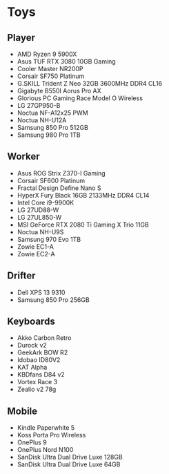 # Toys

## Player

- AMD Ryzen 9 5900X
- Asus TUF RTX 3080 10GB Gaming
- Cooler Master NR200P
- Corsair SF750 Platinum
- G.SKILL Trident Z Neo 32GB 3600MHz DDR4 CL16
- Gigabyte B550I Aorus Pro AX
- Glorious PC Gaming Race Model O Wireless
- LG 27GP950-B
- Noctua NF-A12x25 PWM
- Noctua NH-U12A
- Samsung 850 Pro 512GB
- Samsung 980 Pro 1TB

## Worker

- Asus ROG Strix Z370-I Gaming
- Corsair SF600 Platinum
- Fractal Design Define Nano S
- HyperX Fury Black 16GB 2133MHz DDR4 CL14
- Intel Core i9-9900K
- LG 27UD88-W
- LG 27UL850-W
- MSI GeForce RTX 2080 Ti Gaming X Trio 11GB
- Noctua NH-U9S
- Samsung 970 Evo 1TB
- Zowie EC1-A
- Zowie EC2-A

## Drifter

- Dell XPS 13 9310
- Samsung 850 Pro 256GB

## Keyboards

- Akko Carbon Retro
- Durock v2
- GeekArk BOW R2
- Idobao ID80V2
- KAT Alpha
- KBDfans D84 v2
- Vortex Race 3
- Zealio v2 78g

## Mobile

- Kindle Paperwhite 5
- Koss Porta Pro Wireless
- OnePlus 9
- OnePlus Nord N100
- SanDisk Ultra Dual Drive Luxe 128GB
- SanDisk Ultra Dual Drive Luxe 64GB

